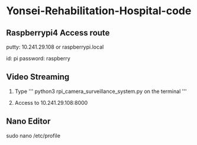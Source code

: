 # Yonsei-Rehabilitation-Hospital-code

## Raspberrypi4 Access route
putty: 10.241.29.108 or raspberrypi.local

id: pi
password: raspberry

## Video Streaming

1. Type 
'''
python3 rpi_camera_surveillance_system.py on the terminal
'''

2. Access to 10.241.29.108:8000


## Nano Editor 
sudo nano /etc/profile

